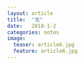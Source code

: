 ```yaml
---
layout: article
title:  "无"
date:   2018-1-2 
categories: notes
image:
  teaser: article6.jpg
  feature: article6.jpg
---
```

